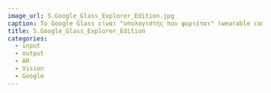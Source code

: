 ```yaml
---
image_url: 5.Google_Glass_Explorer_Edition.jpg
caption: To Google Glass είναι "υπολογιστής που φοριέται" (wearable computer) και αναπτύσσεται από την Google. Το Google Glass έχει το σχήμα ενός ζευγαριού γυαλιά και φοριέται στο κεφάλι. Αντί για γυάλινους φακούς διαθέτει μια οθόνη στο ύψος του δεξιού ματιού και προσφέρει επαυξημένη εμπειρία της πραγματικότητας.
title: 5.Google_Glass_Explorer_Edition
categories:
  - input
  - output
  - AR
  - Vision
  - Google
---
```

